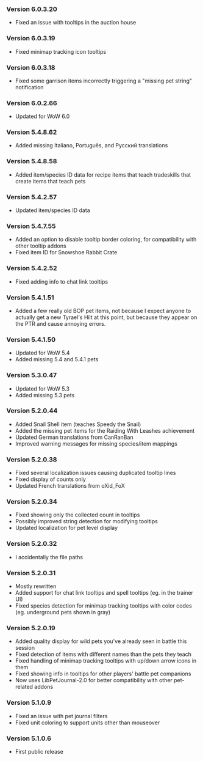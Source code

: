 ### Version 6.0.3.20

* Fixed an issue with tooltips in the auction house

### Version 6.0.3.19

* Fixed minimap tracking icon tooltips

### Version 6.0.3.18

* Fixed some garrison items incorrectly triggering a "missing pet string" notification

### Version 6.0.2.66

* Updated for WoW 6.0

### Version 5.4.8.62

* Added missing Italiano, Português, and Русский translations

### Version 5.4.8.58

* Added item/species ID data for recipe items that teach tradeskills that create items that teach pets

### Version 5.4.2.57

* Updated item/species ID data

### Version 5.4.7.55

* Added an option to disable tooltip border coloring, for compatibility with other tooltip addons
* Fixed item ID for Snowshoe Rabbit Crate

### Version 5.4.2.52

* Fixed adding info to chat link tooltips

### Version 5.4.1.51

* Added a few really old BOP pet items, not because I expect anyone to actually get a new Tyrael's Hilt at this point, but because they appear on the PTR and cause annoying errors.

### Version 5.4.1.50

* Updated for WoW 5.4
* Added missing 5.4 and 5.4.1 pets

### Version 5.3.0.47

* Updated for WoW 5.3
* Added missing 5.3 pets

### Version 5.2.0.44

* Added Snail Shell item (teaches Speedy the Snail)
* Added the missing pet items for the Raiding With Leashes achievement
* Updated German translations from CanRanBan
* Improved warning messages for missing species/item mappings

### Version 5.2.0.38
* Fixed several localization issues causing duplicated tooltip lines
* Fixed display of counts only
* Updated French translations from oXid_FoX

### Version 5.2.0.34
* Fixed showing only the collected count in tooltips
* Possibly improved string detection for modifying tooltips
* Updated localization for pet level display

### Version 5.2.0.32
* I accidentally the file paths

### Version 5.2.0.31
* Mostly rewritten
* Added support for chat link tooltips and spell tooltips (eg. in the trainer UI)
* Fixed species detection for minimap tracking tooltips with color codes (eg. underground pets shown in gray)

### Version 5.2.0.19

* Added quality display for wild pets you've already seen in battle this session
* Fixed detection of items with different names than the pets they teach
* Fixed handling of minimap tracking tooltips with up/down arrow icons in them
* Fixed showing info in tooltips for other players' battle pet companions
* Now uses LibPetJournal-2.0 for better compatibility with other pet-related addons

### Version 5.1.0.9

* Fixed an issue with pet journal filters
* Fixed unit coloring to support units other than mouseover

### Version 5.1.0.6

* First public release
